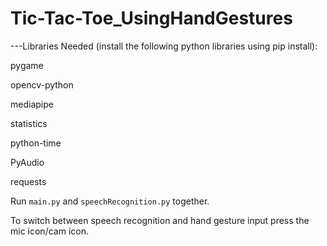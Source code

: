 # Tic-Tac-Toe_UsingHandGestures

---Libraries Needed (install the following python libraries using pip install):

pygame

opencv-python

mediapipe

statistics

python-time

PyAudio

requests


Run `main.py` and `speechRecognition.py` together.

To switch between speech recognition and hand gesture input press the mic icon/cam icon.
